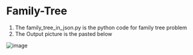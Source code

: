 # Family-Tree
1. The family_tree_in_json.py is the python code for family tree problem
2. The Output picture is the pasted below

![image](https://user-images.githubusercontent.com/39012017/193676969-53b34bd7-6a56-4302-b264-d95573b84d7d.png)

